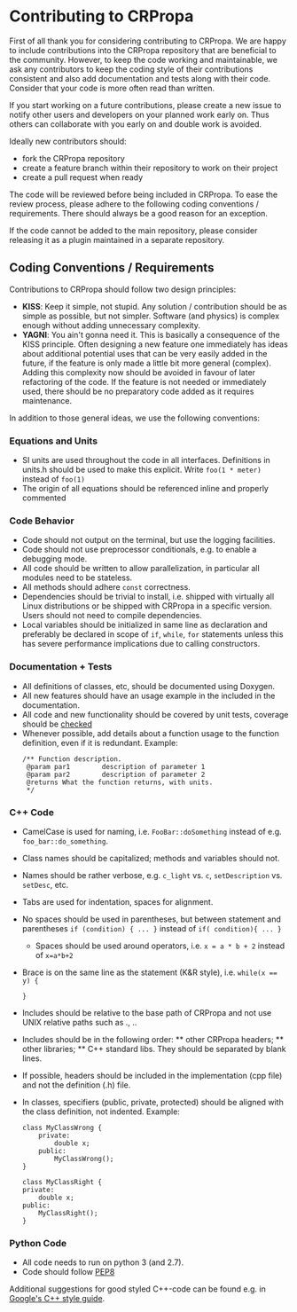 # Contributing to CRPropa

First of all thank you for considering contributing to CRPropa. We are happy to
include contributions into the CRPropa repository that are beneficial to the
community. However, to keep the code working and maintainable, we ask any
contributors to keep the coding style of their contributions consistent and
also add documentation and tests along with their code. Consider that your code
is more often read than written.

If you start working on a future contributions, please create a new issue to
notify other users and developers on your planned work early on. Thus others
can collaborate with you early on and double work is avoided.

Ideally new contributors should:
  * fork the CRPropa repository
  * create a feature branch within their repository to work on their project
  * create a pull request when ready

The code will be reviewed before being included in CRPropa. To ease the review
process, please adhere to the following coding conventions / requirements.
There should always be a good reason for an exception.

If the code cannot be added to the main repository, please consider releasing
it as a plugin maintained in a separate repository.

## Coding Conventions / Requirements

Contributions to CRPropa should follow two design principles:
  * **KISS**: Keep it simple, not stupid. Any solution / contribution should be
	  as simple as possible, but not simpler. Software (and physics) is complex
		enough without adding unnecessary complexity.
  * **YAGNI**:  You ain't gonna need it. This is basically a consequence of the
    KISS principle. Often designing a new feature one immediately has ideas about
    additional potential uses that can be very easily added in the future, if the
    feature is only made a little bit more general (complex). Adding this
    complexity now should be avoided in favour of later refactoring of the code.
    If the feature is not needed or immediately used, there should be no
    preparatory code added as it requires maintenance. 

In addition to those general ideas, we use the following conventions:

### Equations and Units
  * SI units are used throughout the code in all interfaces. Definitions in
    units.h should be used to make this explicit. Write `foo(1 * meter)` instead of
    `foo(1)`
  * The origin of all equations should be referenced inline and properly
    commented

### Code Behavior
  * Code should not output on the terminal, but use the logging facilities.
  * Code should not use preprocessor conditionals, e.g. to enable a debugging
    mode.
  * All code should be written to allow parallelization, in particular all
    modules need to be stateless.
  * All methods should adhere `const` correctness.
  * Dependencies should be trivial to install, i.e. shipped with virtually all
    Linux distributions or be shipped with CRPropa in a specific version.  Users
    should not need to compile dependencies.
  * Local variables should be initialized in same line as declaration and
    preferably be declared in scope of `if`, `while`, `for` statements unless
    this has severe performance implications due to calling constructors.

### Documentation + Tests
  * All definitions of classes, etc, should be documented using Doxygen.
  * All new features should have an usage example in the included in the documentation.
  * All code and new functionality should be covered by unit tests, coverage
    should be [checked](https://github.com/CRPropa/CRPropa3/wiki/Code-Coverage)
  * Whenever possible, add details about a function usage to the function 
    definition, even if it is redundant. Example:
    ```
    /** Function description.
     @param par1		description of parameter 1
     @param par2		description of parameter 2
     @returns What the function returns, with units.
     */
    ```

### C++ Code
  * CamelCase is used for naming, i.e. `FooBar::doSomething` instead of e.g.
    `foo_bar::do_something`.
  * Class names should be capitalized; methods and variables should not.
  * Names should be rather verbose, e.g. `c_light` vs. `c`, `setDescription` vs.
    `setDesc`, etc.
  * Tabs are used for indentation, spaces for alignment.
  * No spaces should be used in parentheses, but between statement and
    parentheses `if (condition) { ... }` instead of `if( condition){ ... }`
	* Spaces should be used around operators, i.e. `x = a * b + 2` instead of
		`x=a*b+2`
  * Brace is on the same line as the statement (K&R style), i.e.
    `while(x == y) {`

    `}`
  * Includes should be relative to the base path of CRPropa and not use UNIX
    relative paths such as ., ..
  * Includes should be in the following order: 
    ** other CRPropa headers;
    ** other libraries;
    ** C++ standard libs. 
    They should be separated by blank lines.
  * If possible, headers should be included in the implementation (cpp file) and not 
    the definition (.h) file.
  * In classes, specifiers (public, private, protected) should be aligned with the 
    class definition, not indented. Example:
    ```
    class MyClassWrong {
        private:
            double x;
        public:
            MyClassWrong();
    }

    class MyClassRight {
    private:
        double x;
    public:
        MyClassRight();
    }
    ```

### Python Code
  * All code needs to run on python 3 (and 2.7).
  * Code should follow [PEP8](https://www.python.org/dev/peps/pep-0008/)

Additional suggestions for good styled C++-code can be found e.g. in [Google's
C++ style guide](https://google.github.io/styleguide/cppguide.html).

